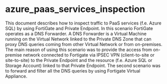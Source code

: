 # azure_paas_services_inspection
This document describes how to inspect traffic to PaaS services (f.e. Azure SQL) by using FortiGate and Private Endpoint.
In this scenario FortiGate operates as a DNS Forwarder.
A DNS Forwarder is a Virtual Machine running on the Virtual Network linked to the Private DNS Zone that can proxy DNS queries coming from other Virtual Network or from on-premises. The main reason of using this scenario was to provide the access from on-premise network connected to Fortigate via IPSEC VPN (client-to-site or site-to-site) to the Private Endpoint and the resource (f.e. Azure SQL or Storage Account) linked to that Private Endpoint. The second scenario was to forward and filter all the DNS queries by using Fortigate Virtual Appliance.
